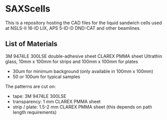 # SAXScells

This is a repository hosting the CAD files for the liquid sandwich cells used at NSLS-II 16-ID LIX, APS 5-ID-D DND-CAT and other beamlines. 

## List of Materials

3M 9474LE 300LSE double-adhesive sheet
CLAREX PMMA sheet
Ultrathin glass, 10mm x 100mm for strips and 100mm x 100mm for plates
  - 30um for minimum background (only available in 100mm x 100mm)
  - 50 or 100um for typical samples

The patterns are cut on:
- tape: 3M 9474LE 300LSE
- transparency: 1 mm CLAREX PMMA sheet
- strip / plate: 1.5-2 mm CLAREX PMMA sheet (this depends on path length requirements)

